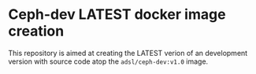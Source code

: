 # Ceph-dev LATEST docker image creation
This repository is aimed at creating the LATEST verion of an development version with source code atop the `adsl/ceph-dev:v1.0` image.
